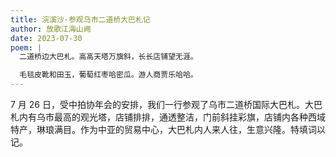 ```yaml
---
title: 浣溪沙·参观乌市二道桥大巴札记
author: 放歌江海山阙
date: 2023-07-30
poem: |
  二道桥边大巴札。高高天塔万旗斜，长长店铺望无涯。

  毛毯皮靴和田玉，葡萄红枣哈密瓜。游人商贾乐哈哈。
---
```


7 月 26 日，受中拍协年会的安排，我们一行参观了乌市二道桥国际大巴札。大巴札内有乌市最高的观光塔，店铺排排，通透整洁，门前斜挂彩旗，店铺内各种西域特产，琳琅满目。作为中亚的贸易中心，大巴札内人来人往，生意兴隆。特填词以记。
